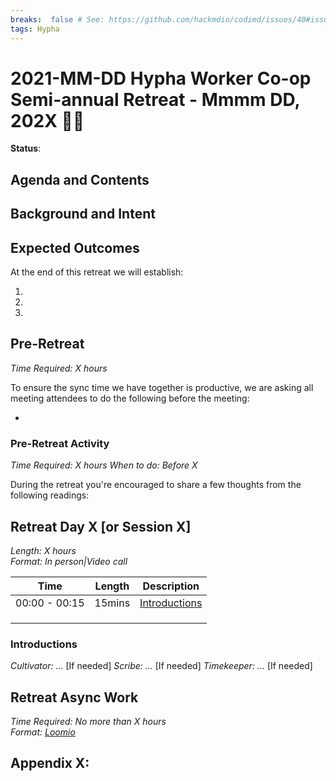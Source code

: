 ```yaml
---
breaks:  false # See: https://github.com/hackmdio/codimd/issues/40#issuecomment-172927690
tags: Hypha
---
```

# 2021-MM-DD Hypha Worker Co-op Semi-annual Retreat - Mmmm DD, 202X 🌴🍹

**Status**:  


## Agenda and Contents 


## Background and Intent


## Expected Outcomes

At the end of this retreat we will establish:

1. 
2. 
3. 


## Pre-Retreat 

_Time Required: X hours_

To ensure the sync time we have together is productive, we are asking all meeting attendees to do the following before the meeting:

- 

### Pre-Retreat Activity

_Time Required: X hours_ 
_When to do: Before X_

During the retreat you're encouraged to share a few thoughts from the following readings:


## Retreat Day X [or Session X]  

_Length: X hours_  
_Format: In person|Video call_

| Time          | Length | Description                                         |
|---------------|--------|-----------------------------------------------------|
| 00:00 - 00:15 | 15mins | [Introductions](#introductions)                     |
|   |   |   |
|   |   |   |
|   |   |   |


### Introductions

_Cultivator: ..._ [If needed]
_Scribe: ..._ [If needed]
_Timekeeper: ..._ [If needed]



### 


### 


## Retreat Async Work

_Time Required: No more than X hours_  
_Format: [Loomio](https://loomio.hypha.coop)_



## Appendix X: 
